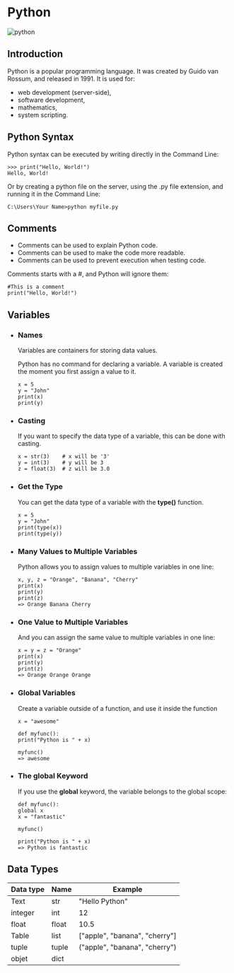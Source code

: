 # Python
![python](https://geekflare.com/wp-content/uploads/2020/06/python-hosting-1200x385.jpg)

## Introduction

Python is a popular programming language. It was created by Guido van Rossum, and released in 1991.
It is used for:

- web development (server-side),
- software development,
- mathematics,
- system scripting.

## Python Syntax
Python syntax can be executed by writing directly in the Command Line:
````
>>> print("Hello, World!")
Hello, World!
````
Or by creating a python file on the server, using the .py file extension, and running it in the Command Line:
````
C:\Users\Your Name>python myfile.py
````
## Comments
- Comments can be used to explain Python code.
- Comments can be used to make the code more readable.
- Comments can be used to prevent execution when testing code.

Comments starts with a #, and Python will ignore them:
````
#This is a comment
print("Hello, World!")
````
## Variables
- ### Names
    Variables are containers for storing data values.

    Python has no command for declaring a variable.
    A variable is created the moment you first assign a value to it.
    ````
    x = 5
    y = "John"
    print(x)
    print(y)
    ````
- ### Casting
    If you want to specify the data type of a variable, this can be done with casting.
    ````
    x = str(3)    # x will be '3'
    y = int(3)    # y will be 3
    z = float(3)  # z will be 3.0
    ````
- ### Get the Type
    You can get the data type of a variable with the <strong>type()</strong> function.
    ````
    x = 5
    y = "John"
    print(type(x))
    print(type(y))
    ````
- ### Many Values to Multiple Variables
    Python allows you to assign values to multiple variables in one line:
    ````
    x, y, z = "Orange", "Banana", "Cherry"
    print(x)
    print(y)
    print(z)
    => Orange Banana Cherry
    ````
- ### One Value to Multiple Variables
    And you can assign the same value to multiple variables in one line:
    ````
    x = y = z = "Orange"
    print(x)
    print(y)
    print(z)
    => Orange Orange Orange
    ````
- ### Global Variables
    Create a variable outside of a function, and use it inside the function

    ````
    x = "awesome"

    def myfunc():
    print("Python is " + x)

    myfunc()
    => awesome
    ````
- ### The global Keyword
    If you use the <strong>global</strong> keyword, the variable belongs to the global scope:
    ````
    def myfunc():
    global x
    x = "fantastic"

    myfunc()

    print("Python is " + x)
    => Python is fantastic
    ````
## Data Types
| Data type   | Name    | Example         |
| ----------- | ------- | --------------- |
| Text        | str     |  "Hello Python" |
| integer     | int     | 12              |
| float       | float   | 10.5            |
| Table       | list    | ["apple", "banana", "cherry"] |
| tuple       | tuple   | ("apple", "banana", "cherry") |
| objet       | dict    | 










